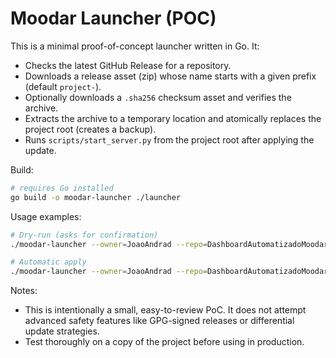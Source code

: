 # Moodar Launcher (POC)

This is a minimal proof-of-concept launcher written in Go. It:

- Checks the latest GitHub Release for a repository.
- Downloads a release asset (zip) whose name starts with a given prefix (default `project-`).
- Optionally downloads a `.sha256` checksum asset and verifies the archive.
- Extracts the archive to a temporary location and atomically replaces the project root (creates a backup).
- Runs `scripts/start_server.py` from the project root after applying the update.

Build:

```bash
# requires Go installed
go build -o moodar-launcher ./launcher
```

Usage examples:

```bash
# Dry-run (asks for confirmation)
./moodar-launcher --owner=JoaoAndrad --repo=DashboardAutomatizadoMoodar --project=/path/to/moodar --asset=project-

# Automatic apply
./moodar-launcher --owner=JoaoAndrad --repo=DashboardAutomatizadoMoodar --project=/path/to/moodar --asset=project- --auto
```

Notes:

- This is intentionally a small, easy-to-review PoC. It does not attempt advanced safety features like GPG-signed releases or differential update strategies.
- Test thoroughly on a copy of the project before using in production.
